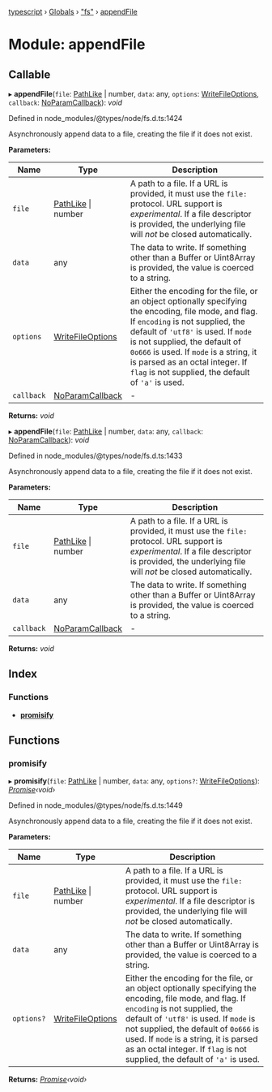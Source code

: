 [typescript](../README.md) › [Globals](../globals.md) › ["fs"](_fs_.md) › [appendFile](_fs_.appendfile.md)

# Module: appendFile

## Callable

▸ **appendFile**(`file`: [PathLike](_fs_.md#pathlike) | number, `data`: any, `options`: [WriteFileOptions](_fs_.md#writefileoptions), `callback`: [NoParamCallback](_fs_.md#noparamcallback)): *void*

Defined in node_modules/@types/node/fs.d.ts:1424

Asynchronously append data to a file, creating the file if it does not exist.

**Parameters:**

Name | Type | Description |
------ | ------ | ------ |
`file` | [PathLike](_fs_.md#pathlike) &#124; number | A path to a file. If a URL is provided, it must use the `file:` protocol. URL support is _experimental_. If a file descriptor is provided, the underlying file will _not_ be closed automatically. |
`data` | any | The data to write. If something other than a Buffer or Uint8Array is provided, the value is coerced to a string. |
`options` | [WriteFileOptions](_fs_.md#writefileoptions) | Either the encoding for the file, or an object optionally specifying the encoding, file mode, and flag. If `encoding` is not supplied, the default of `'utf8'` is used. If `mode` is not supplied, the default of `0o666` is used. If `mode` is a string, it is parsed as an octal integer. If `flag` is not supplied, the default of `'a'` is used.  |
`callback` | [NoParamCallback](_fs_.md#noparamcallback) | - |

**Returns:** *void*

▸ **appendFile**(`file`: [PathLike](_fs_.md#pathlike) | number, `data`: any, `callback`: [NoParamCallback](_fs_.md#noparamcallback)): *void*

Defined in node_modules/@types/node/fs.d.ts:1433

Asynchronously append data to a file, creating the file if it does not exist.

**Parameters:**

Name | Type | Description |
------ | ------ | ------ |
`file` | [PathLike](_fs_.md#pathlike) &#124; number | A path to a file. If a URL is provided, it must use the `file:` protocol. URL support is _experimental_. If a file descriptor is provided, the underlying file will _not_ be closed automatically. |
`data` | any | The data to write. If something other than a Buffer or Uint8Array is provided, the value is coerced to a string.  |
`callback` | [NoParamCallback](_fs_.md#noparamcallback) | - |

**Returns:** *void*

## Index

### Functions

* [__promisify__](_fs_.appendfile.md#__promisify__)

## Functions

###  __promisify__

▸ **__promisify__**(`file`: [PathLike](_fs_.md#pathlike) | number, `data`: any, `options?`: [WriteFileOptions](_fs_.md#writefileoptions)): *[Promise](../interfaces/promise.md)‹void›*

Defined in node_modules/@types/node/fs.d.ts:1449

Asynchronously append data to a file, creating the file if it does not exist.

**Parameters:**

Name | Type | Description |
------ | ------ | ------ |
`file` | [PathLike](_fs_.md#pathlike) &#124; number | A path to a file. If a URL is provided, it must use the `file:` protocol. URL support is _experimental_. If a file descriptor is provided, the underlying file will _not_ be closed automatically. |
`data` | any | The data to write. If something other than a Buffer or Uint8Array is provided, the value is coerced to a string. |
`options?` | [WriteFileOptions](_fs_.md#writefileoptions) | Either the encoding for the file, or an object optionally specifying the encoding, file mode, and flag. If `encoding` is not supplied, the default of `'utf8'` is used. If `mode` is not supplied, the default of `0o666` is used. If `mode` is a string, it is parsed as an octal integer. If `flag` is not supplied, the default of `'a'` is used.  |

**Returns:** *[Promise](../interfaces/promise.md)‹void›*
